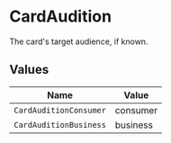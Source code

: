 # CardAudition

The card's target audience, if known.


## Values

| Name                   | Value                  |
| ---------------------- | ---------------------- |
| `CardAuditionConsumer` | consumer               |
| `CardAuditionBusiness` | business               |